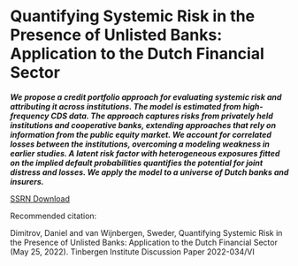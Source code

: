 # Quantifying Systemic Risk in the Presence of Unlisted Banks: Application to the Dutch Financial Sector 

***We propose a credit portfolio approach for evaluating systemic risk and attributing it across institutions. The model is estimated from high-frequency CDS data. The approach captures risks from privately held institutions and cooperative banks, extending approaches that rely on information from the public equity market. We account for correlated losses between the institutions, overcoming a modeling weakness in earlier studies. A latent risk factor with heterogeneous exposures fitted on the implied default probabilities quantifies the potential for joint distress and losses. We apply the model to a universe of Dutch banks and insurers.***

[SSRN Download](https://papers.ssrn.com/sol3/papers.cfm?abstract_id=4122258)

Recommended citation: 

Dimitrov, Daniel and van Wijnbergen, Sweder, Quantifying Systemic Risk in the Presence of Unlisted Banks: Application to the Dutch Financial Sector (May 25, 2022). Tinbergen Institute Discussion Paper 2022-034/VI
